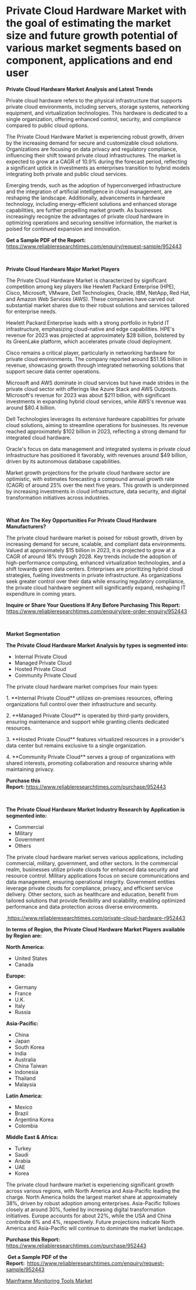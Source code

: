 <p><h1>Private Cloud Hardware Market with the goal of estimating the market size and future growth potential of various market segments based on component, applications and end user</h1></p><p><strong>Private Cloud Hardware Market Analysis and Latest Trends</strong></p>
<p><p>Private cloud hardware refers to the physical infrastructure that supports private cloud environments, including servers, storage systems, networking equipment, and virtualization technologies. This hardware is dedicated to a single organization, offering enhanced control, security, and compliance compared to public cloud options.</p><p>The Private Cloud Hardware Market is experiencing robust growth, driven by the increasing demand for secure and customizable cloud solutions. Organizations are focusing on data privacy and regulatory compliance, influencing their shift toward private cloud infrastructures. The market is expected to grow at a CAGR of 10.9% during the forecast period, reflecting a significant uptick in investments as enterprises transition to hybrid models integrating both private and public cloud services.</p><p>Emerging trends, such as the adoption of hyperconverged infrastructure and the integration of artificial intelligence in cloud management, are reshaping the landscape. Additionally, advancements in hardware technology, including energy-efficient solutions and enhanced storage capabilities, are further propelling market growth. As businesses increasingly recognize the advantages of private cloud hardware in optimizing operations and securing sensitive information, the market is poised for continued expansion and innovation.</p></p>
<p><strong>Get a Sample PDF of the Report:&nbsp;</strong> <a href="https://www.reliableresearchtimes.com/enquiry/request-sample/952443?utm_campaign=3191&utm_medium=2&utm_source=Github&utm_content=ia&utm_term=06032025&utm_id=private-cloud-hardware">https://www.reliableresearchtimes.com/enquiry/request-sample/952443</a></p>
<p>&nbsp;</p>
<p><strong>Private Cloud Hardware Major Market Players</strong></p>
<p><p>The Private Cloud Hardware Market is characterized by significant competition among key players like Hewlett Packard Enterprise (HPE), Cisco, Microsoft, VMware, Dell Technologies, Oracle, IBM, NetApp, Red Hat, and Amazon Web Services (AWS). These companies have carved out substantial market shares due to their robust solutions and services tailored for enterprise needs.</p><p>Hewlett Packard Enterprise leads with a strong portfolio in hybrid IT infrastructure, emphasizing cloud-native and edge capabilities. HPE's revenue for 2023 was projected at approximately $28 billion, bolstered by its GreenLake platform, which accelerates private cloud deployment.</p><p>Cisco remains a critical player, particularly in networking hardware for private cloud environments. The company reported around $51.56 billion in revenue, showcasing growth through integrated networking solutions that support secure data center operations.</p><p>Microsoft and AWS dominate in cloud services but have made strides in the private cloud sector with offerings like Azure Stack and AWS Outposts. Microsoft's revenue for 2023 was about $211 billion, with significant investments in expanding hybrid cloud services, while AWS's revenue was around $80.4 billion.</p><p>Dell Technologies leverages its extensive hardware capabilities for private cloud solutions, aiming to streamline operations for businesses. Its revenue reached approximately $102 billion in 2023, reflecting a strong demand for integrated cloud hardware.</p><p>Oracle's focus on data management and integrated systems in private cloud infrastructure has positioned it favorably, with revenues around $49 billion, driven by its autonomous database capabilities.</p><p>Market growth projections for the private cloud hardware sector are optimistic, with estimates forecasting a compound annual growth rate (CAGR) of around 25% over the next five years. This growth is underpinned by increasing investments in cloud infrastructure, data security, and digital transformation initiatives across industries.</p></p>
<p>&nbsp;</p>
<p><strong>What Are The Key Opportunities For Private Cloud Hardware Manufacturers?</strong></p>
<p><p>The private cloud hardware market is poised for robust growth, driven by increasing demand for secure, scalable, and compliant data environments. Valued at approximately $15 billion in 2023, it is projected to grow at a CAGR of around 18% through 2028. Key trends include the adoption of high-performance computing, enhanced virtualization technologies, and a shift towards green data centers. Enterprises are prioritizing hybrid cloud strategies, fueling investments in private infrastructure. As organizations seek greater control over their data while ensuring regulatory compliance, the private cloud hardware segment will significantly expand, reshaping IT expenditure in coming years.</p></p>
<p><strong>Inquire or Share Your Questions If Any Before Purchasing This Report:</strong> <a href="https://www.reliableresearchtimes.com/enquiry/pre-order-enquiry/952443?utm_campaign=3191&utm_medium=2&utm_source=Github&utm_content=ia&utm_term=06032025&utm_id=private-cloud-hardware">https://www.reliableresearchtimes.com/enquiry/pre-order-enquiry/952443</a></p>
<p>&nbsp;</p>
<p><strong>Market Segmentation</strong></p>
<p><strong>The Private Cloud Hardware Market Analysis by types is segmented into:</strong></p>
<p><ul><li>Internal Private Cloud</li><li>Managed Private Cloud</li><li>Hosted Private Cloud</li><li>Community Private Cloud</li></ul></p>
<p><p>The private cloud hardware market comprises four main types: </p><p>1. **Internal Private Cloud** utilizes on-premises resources, offering organizations full control over their infrastructure and security.</p><p>2. **Managed Private Cloud** is operated by third-party providers, ensuring maintenance and support while granting clients dedicated resources.</p><p>3. **Hosted Private Cloud** features virtualized resources in a provider's data center but remains exclusive to a single organization.</p><p>4. **Community Private Cloud** serves a group of organizations with shared interests, promoting collaboration and resource sharing while maintaining privacy.</p></p>
<p><strong>Purchase this Report:&nbsp;</strong><a href="https://www.reliableresearchtimes.com/purchase/952443?utm_campaign=3191&utm_medium=2&utm_source=Github&utm_content=ia&utm_term=06032025&utm_id=private-cloud-hardware">https://www.reliableresearchtimes.com/purchase/952443</a></p>
<p>&nbsp;</p>
<p><strong>The Private Cloud Hardware Market Industry Research by Application is segmented into:</strong></p>
<p><ul><li>Commercial</li><li>Military</li><li>Government</li><li>Others</li></ul></p>
<p><p>The private cloud hardware market serves various applications, including commercial, military, government, and other sectors. In the commercial realm, businesses utilize private clouds for enhanced data security and resource control. Military applications focus on secure communications and data management, ensuring operational integrity. Government entities leverage private clouds for compliance, privacy, and efficient service delivery. Other sectors, such as healthcare and education, benefit from tailored solutions that provide flexibility and scalability, enabling optimized performance and data protection across diverse environments.</p></p>
<p><a href="https://www.reliableresearchtimes.com/private-cloud-hardware-r952443?utm_campaign=3191&utm_medium=2&utm_source=Github&utm_content=ia&utm_term=06032025&utm_id=private-cloud-hardware">&nbsp;https://www.reliableresearchtimes.com/private-cloud-hardware-r952443</a></p>
<p><strong>In terms of Region, the Private Cloud Hardware Market Players available by Region are:</strong></p>
<p>
    <p> <strong> North America: </strong>
        <ul>
            <li>United States</li>
            <li>Canada</li>
        </ul>
        </p> 
    <p> <strong> Europe: </strong>
        <ul>
            <li>Germany</li>
            <li>France</li>
            <li>U.K.</li>
            <li>Italy</li>
            <li>Russia</li>
        </ul>
        </p> 
    <p> <strong> Asia-Pacific: </strong>
        <ul>
            <li>China</li>
            <li>Japan</li>
            <li>South Korea</li>
            <li>India</li>
            <li>Australia</li>
            <li>China Taiwan</li>
            <li>Indonesia</li>
            <li>Thailand</li>
            <li>Malaysia</li>
        </ul>
        </p> 
    <p> <strong> Latin America: </strong>
        <ul>
            <li>Mexico</li>
            <li>Brazil</li>
            <li>Argentina Korea</li>
            <li>Colombia</li>
        </ul>
        </p> 
    <p> <strong> Middle East & Africa: </strong>
        <ul>
            <li>Turkey</li>
            <li>Saudi</li>
            <li>Arabia</li>
            <li>UAE</li>
            <li>Korea</li>
        </ul>
    </p>
    </p>
<p><p>The private cloud hardware market is experiencing significant growth across various regions, with North America and Asia-Pacific leading the charge. North America holds the largest market share at approximately 38%, driven by robust adoption among enterprises. Asia-Pacific follows closely at around 30%, fueled by increasing digital transformation initiatives. Europe accounts for about 22%, while the USA and China contribute 6% and 4%, respectively. Future projections indicate North America and Asia-Pacific will continue to dominate the market landscape.</p></p>
<p><strong>Purchase this Report: </strong><a href="https://www.reliableresearchtimes.com/purchase/952443?utm_campaign=3191&utm_medium=2&utm_source=Github&utm_content=ia&utm_term=06032025&utm_id=private-cloud-hardware">https://www.reliableresearchtimes.com/purchase/952443</a></p>
<p>&nbsp;<strong>Get a Sample PDF of the Report:&nbsp;&nbsp;</strong><a href="https://www.reliableresearchtimes.com/enquiry/request-sample/952443?utm_campaign=3191&utm_medium=2&utm_source=Github&utm_content=ia&utm_term=06032025&utm_id=private-cloud-hardware">https://www.reliableresearchtimes.com/enquiry/request-sample/952443</a></p>
<p><strong></strong></p>
<p><p><a href="https://github.com/supicweg/Market-Research-Report-List-1/blob/main/mainframe-monitoring-tools-market.md?utm_campaign=3191&utm_medium=2&utm_source=Github&utm_content=ia&utm_term=06032025&utm_id=private-cloud-hardware">Mainframe Monitoring Tools Market</a></p></p>